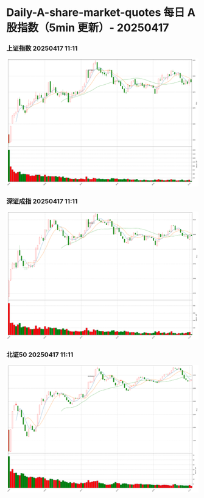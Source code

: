 
# Daily-A-share-market-quotes 每日 A 股指数（5min 更新）- 20250417

### 上证指数 20250417 11:11
![](./fig/2025/4/20250417-sh000001.png)

### 深证成指 20250417 11:11
![](./fig/2025/4/20250417-sz399001.png)

### 北证50 20250417 11:11
![](./fig/2025/4/20250417-bj899050.png)
